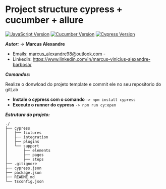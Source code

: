 [javascript-image]: https://img.shields.io/badge/javascript-red
[javascript-url]: https://developer.mozilla.org/en-US/docs/Web/JavaScript
[cucumber-image]: https://img.shields.io/badge/cucumber-4.1.2-brightgreen
[cucumber-url]: https://github.com/TheBrainFamily/cypress-cucumber-preprocessor
[cypress-image]:https://img.shields.io/badge/cypress-9.7.0-beige
[cypress-url]:https://docs.cypress.io/guides/overview/why-cypress

# Project structure cypress + cucumber + allure
[![JavaScript Version][javascript-image]][javascript-url]
[![Cucumber Version][cucumber-image]][cucumber-url]
[![Cypress Version][cypress-image]][cypress-url]

***Autor:*** -> **Marcus Alexandre**

* Emails: marcus_alexandre98@outlook.com  -  
* Linkedin: https://www.linkedin.com/in/marcus-vinicius-alexandre-barbosa/

***Comandos:***

Realize o donwload do projeto template e commit ele no seu repositorio do gitLab

* **Instale o cypress com o comando**           ```-> npm install cypress```
* **Execute o runner do cypress**               ```-> npm run cy:open```

***Estrutura do projeto:***
```
./
├── cypress
│   ├── fixtures
│   ├── integration
│   ├── plugins
│   └── support
│       ├── elements
│       ├── pages
│       ├── steps
├── .gitignore
├── cypress.json
├── package.json
├── README.md
└── tsconfig.json
